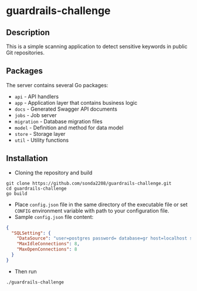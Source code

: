 # guardrails-challenge

## Description
This is a simple scanning application to detect sensitive keywords in public Git repositories.

## Packages
The server contains several Go packages:
* `api` - API handlers
* `app` - Application layer that contains business logic
* `docs` - Generated Swagger API documents
* `jobs` - Job server
* `migration` - Database migration files
* `model` - Definition and method for data model
* `store` - Storage layer
* `util` - Utility functions

## Installation

* Cloning the repository and build
```
git clone https://github.com/sonda2208/guardrails-challenge.git
cd guardrails-challenge
go build
```
* Place `config.json` file in the same directory of the executable file or set `CONFIG` environment variable with path to your configuration file.
* Sample `config.json` file content:
```json
{
  "SQLSetting": {
    "DataSource": "user=postgres password= database=gr host=localhost sslmode=disable",
    "MaxIdleConnections": 8,
    "MaxOpenConnections": 8
  }
}
```
* Then run
```
./guardrails-challenge
```